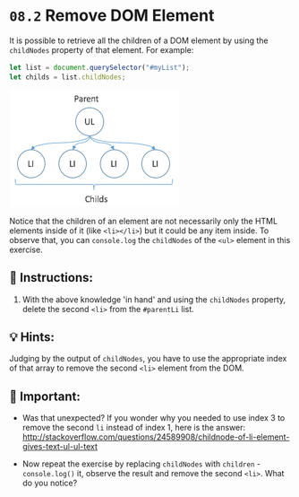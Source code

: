 # `08.2` Remove DOM Element

It is possible to retrieve all the children of a DOM element by using the `childNodes` property of that element. For example:

```js
let list = document.querySelector("#myList");
let childs = list.childNodes;   
```

![](../../.learn/assets/09-1.png) 

Notice that the children of an element are not necessarily only the HTML elements inside of it (like `<li></li>`) but it could be any item inside. To observe that, you can `console.log` the `childNodes` of the `<ul>` element in this exercise. 

## 📝 Instructions:

1. With the above knowledge 'in hand' and using the `childNodes` property, delete the second `<li>` from the `#parentLi` list.

## 💡 Hints:

Judging by the output of `childNodes`, you have to use the appropriate index of that array to remove the second `<li>` element from the DOM.

## 🔎 Important:

+ Was that unexpected? If you wonder why you needed to use index 3 to remove the second `li` instead of index 1, here is the answer: http://stackoverflow.com/questions/24589908/childnode-of-li-element-gives-text-ul-ul-text

+ Now repeat the exercise by replacing `childNodes` with `children` - `console.log()` it, observe the result and remove the second `<li>`. What do you notice?
